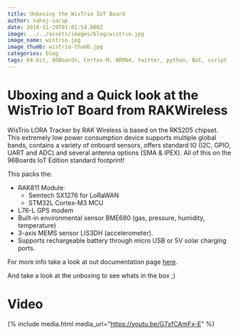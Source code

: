 ```yaml
---
title: Unboxing the WisTrio IoT Board
author: sahaj-sarup
date: 2018-11-29T01:01:54.000Z
image: ../../assets/images/blog/wistrio.jpg
image_name: wistrio.jpg
image_thumb: wistrio-thumb.jpg
categories: blog
tags: 64-bit, 96Boards, Cortex-M, ARM64, twitter, python, Bot, script
---
```


# Uboxing and a Quick look at the WisTrio IoT Board from RAKWireless

WisTrio LORA Tracker by RAK Wireless is based on the RK5205 chipset. This extremely low power consumption device supports multiple global bands, contains a variety of onboard sensors, offers standard IO (I2C, GPIO, UART and ADC) and several antenna options (SMA & IPEX). All of this on the 96Boards IoT Edition standard footprint!

This packs the:

- RAK811 Module:
  - Semtech SX1276 for LoRaWAN
  - STM32L Cortex-M3 MCU
- L76-L GPS modem
- Built-in environmental sensor BME680 (gas, pressure, humidity,
  temperature)
- 3-axis MEMS sensor LIS3DH (accelerometer).
- Supports rechargeable battery through micro USB or 5V solar charging ports.

For more info take a look at out documentation page [here](https://www.96boards.org/documentation/iot/wistrio/).

And take a look at the unboxing to see whats in the box ;)

# Video

{% include media.html media_url="https://youtu.be/G7xfCAmFx-E" %}
